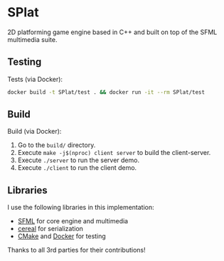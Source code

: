 # SPlat

2D platforming game engine based in C++ and built on top of the SFML multimedia suite.

## Testing

Tests (via Docker):

```bash
docker build -t SPlat/test . && docker run -it --rm SPlat/test
```

## Build

Build (via Docker):

1. Go to the `build/` directory.
2. Execute `make -j$(nproc) client server` to build the client-server.
3. Execute `./server` to run the server demo.
4. Execute `./client` to run the client demo.

## Libraries

I use the following libraries in this implementation:
* [SFML](https://www.sfml-dev.org/) for core engine and multimedia
* [cereal](https://uscilab.github.io/cereal/index.html) for serialization
* [CMake](https://cmake.org) and [Docker](https://www.docker.com) for testing

Thanks to all 3rd parties for their contributions!
